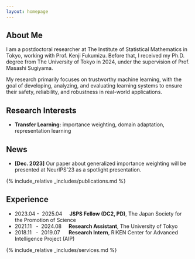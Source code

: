 ```yaml
---
layout: homepage
---
```


## About Me
I am a postdoctoral researcher at The Institute of Statistical Mathematics in Tokyo, working with Prof. Kenji Fukumizu. 
Before that, I received my Ph.D. degree from The University of Tokyo in 2024, under the supervision of Prof. Masashi Sugiyama. 

My research primarily focuses on trustworthy machine learning, with the goal of developing, analyzing, and evaluating learning systems to ensure their safety, reliability, and robustness in real-world applications.

## Research Interests

- **Transfer Learning:** importance weighting, domain adaptation, representation learning

## News

- **[Dec. 2023]** Our paper about generalized importance weighting will be presented at NeurIPS'23 as a spotlight presentation.

{% include_relative _includes/publications.md %}

## Experience
- 2023.04&nbsp;-&nbsp;&nbsp;2025.04   &nbsp; &nbsp; **JSPS Fellow (DC2, PD)**, The Japan Society for the Promotion of Science
- 2021.11 &nbsp; - &nbsp;2024.08   &nbsp; &nbsp; **Research Assistant**, The University of Tokyo
- 2018.11 &nbsp; - &nbsp;2019.07   &nbsp; &nbsp; &nbsp;**Research Intern**, RIKEN Center for Advanced Intelligence Project (AIP)  

{% include_relative _includes/services.md %}

